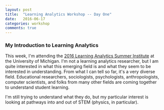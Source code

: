 ```yaml
---
layout: post
title:  "Learning Analytics Workshop -- Day One"
date:   2016-06-17
categories: workshop
comments: true
---
```


### My Introduction to Learning Analytics

This week, I'm attending the [2016 Learning Analytics Summer Institute][lasi] at the University of Michigan. I'm not a learning analytics researcher, but I am quite interested in what this emerging field is and what they seem to be interested in understanding. From what I can tell so far, it's a very diverse field. Educational researchers, sociologists, psychologists, anthropologists, computer scientists, and folks from many other fields are coming together to understand student learning.

I'm still trying to understand what they do, but my particular interest is looking at pathways into and out of STEM (physics, in particular). 

[lasi]: http://lasi.solaresearch.org/ 
